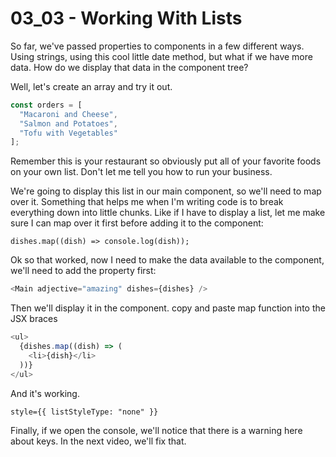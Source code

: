 # 03_03 - Working With Lists

So far, we've passed properties to components in a few different ways. Using strings, using this cool little date method, but what if we have more data. How do we display that data in the component tree?

Well, let's create an array and try it out.

```javascript
const orders = [
  "Macaroni and Cheese",
  "Salmon and Potatoes",
  "Tofu with Vegetables"
];
```

Remember this is your restaurant so obviously put all of your favorite foods on your own list. Don't let me tell you how to run your business.

We're going to display this list in our main component, so we'll need to map over it. Something that helps me when I'm writing code is to break everything down into little chunks. Like if I have to display a list, let me make sure I can map over it first before adding it to the component:

```
dishes.map((dish) => console.log(dish));
```

Ok so that worked, now I need to make the data available to the component, we'll need to add the property first:

```javascript
<Main adjective="amazing" dishes={dishes} />
```

Then we'll display it in the component. copy and paste map function into the JSX braces

```javascript
<ul>
  {dishes.map((dish) => (
    <li>{dish}</li>
  ))}
</ul>
```

And it's working.

```
style={{ listStyleType: "none" }}
```

Finally, if we open the console, we'll notice that there is a warning here about keys. In the next video, we'll fix that.
